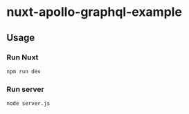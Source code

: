 # nuxt-apollo-graphql-example

## Usage

### Run Nuxt

```bash
npm run dev
```

### Run server

```bash
node server.js
```
